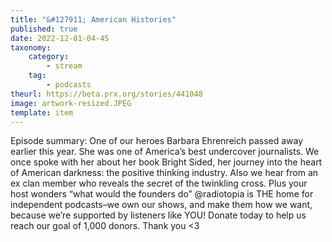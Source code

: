 ```yaml
---
title: "&#127911; American Histories"
published: true
date: 2022-12-01-04-45
taxonomy:
    category:
        - stream
    tag:
        - podcasts
theurl: https://beta.prx.org/stories/441048
image: artwork-resized.JPEG
template: item
---
```


Episode summary: One of our heroes Barbara Ehrenreich passed away earlier this year. She was one of America&rsquo;s best undercover journalists. We once spoke with her about her book Bright Sided, her journey into the heart of American darkness: the positive thinking industry. Also we hear from an ex clan member who reveals the secret of the twinkling cross. Plus your host wonders &ldquo;what would the founders do&rdquo; @radiotopia is THE home for independent podcasts&ndash;we own our shows, and make them how we want, because we&rsquo;re supported by listeners like YOU! Donate today to help us reach our goal of 1,000 donors. Thank you &lt;3
